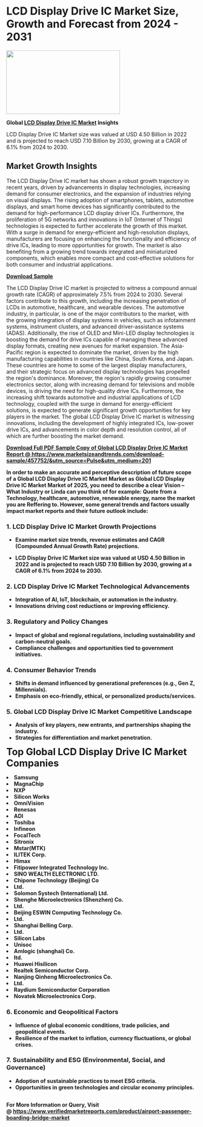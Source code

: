 <H1>LCD Display Drive IC Market Size, Growth and Forecast from 2024 - 2031</H1><img class="aligncenter size-medium wp-image-584254" src="https://thirdeyenews.in/wp-content/uploads/2024/09/Global-Market-Research-300x168.jpeg" alt="" width="300" height="168" /><p><strong>Global&nbsp;<a href="https://www.marketsizeandtrends.com/download-sample/457752/&amp;utm_source=Pulse&amp;utm_medium=201">LCD Display Drive IC Market</a> Insights</strong></p><p>LCD Display Drive IC Market size was valued at USD 4.50 Billion in 2022 and is projected to reach USD 7.10 Billion by 2030, growing at a CAGR of 6.1% from 2024 to 2030.</p><p><h2>Market Growth Insights</h2> <p>The LCD Display Drive IC market has shown a robust growth trajectory in recent years, driven by advancements in display technologies, increasing demand for consumer electronics, and the expansion of industries relying on visual displays. The rising adoption of smartphones, tablets, automotive displays, and smart home devices has significantly contributed to the demand for high-performance LCD display driver ICs. Furthermore, the proliferation of 5G networks and innovations in IoT (Internet of Things) technologies is expected to further accelerate the growth of this market. With a surge in demand for energy-efficient and high-resolution displays, manufacturers are focusing on enhancing the functionality and efficiency of drive ICs, leading to more opportunities for growth. The market is also benefiting from a growing trend towards integrated and miniaturized components, which enables more compact and cost-effective solutions for both consumer and industrial applications.</p> <p><strong><a href="javascript:void(0);">Download Sample</a></strong></p> <p>The LCD Display Drive IC market is projected to witness a compound annual growth rate (CAGR) of approximately 7.5% from 2024 to 2030. Several factors contribute to this growth, including the increasing penetration of LCDs in automotive, healthcare, and wearable devices. The automotive industry, in particular, is one of the major contributors to the market, with the growing integration of display systems in vehicles, such as infotainment systems, instrument clusters, and advanced driver-assistance systems (ADAS). Additionally, the rise of OLED and Mini-LED display technologies is boosting the demand for drive ICs capable of managing these advanced display formats, creating new avenues for market expansion. The Asia-Pacific region is expected to dominate the market, driven by the high manufacturing capabilities in countries like China, South Korea, and Japan. These countries are home to some of the largest display manufacturers, and their strategic focus on advanced display technologies has propelled the region's dominance. Moreover, the region's rapidly growing consumer electronics sector, along with increasing demand for televisions and mobile devices, is driving the need for high-quality drive ICs. Furthermore, the increasing shift towards automotive and industrial applications of LCD technology, coupled with the surge in demand for energy-efficient solutions, is expected to generate significant growth opportunities for key players in the market. The global LCD Display Drive IC market is witnessing innovations, including the development of highly integrated ICs, low-power drive ICs, and advancements in color depth and resolution control, all of which are further boosting the market demand.</p> <p><strong><a href="javascript:void(0);"></p><p><span class=""><strong>Download Full PDF Sample Copy of Global LCD Display Drive IC Market Report</strong> @ <a href="https://www.marketsizeandtrends.com/download-sample/457752/&amp;utm_source=Pulse&amp;utm_medium=201" target="_blank">https://www.marketsizeandtrends.com/download-sample/457752/&amp;utm_source=Pulse&amp;utm_medium=201</a></span></p><p>In order to make an accurate and perceptive description of future scope of a Global&nbsp;LCD Display Drive IC Market Market as Global&nbsp;LCD Display Drive IC Market Market of 2025, you need to describe a clear Vision &ndash; What Industry or Linda can you think of for example: Quote from a Technology, healthcare, automotive, renewable energy, name the market you are Reffering to. However, some general trends and factors usually impact market reports and their future outlook include:</p><h3>1.&nbsp;<strong>LCD Display Drive IC Market Growth Projections</strong></h3><ul><li>Examine market size trends, revenue estimates and CAGR (Compounded Annual Growth Rate) projections.</li><li><p>LCD Display Drive IC Market size was valued at USD 4.50 Billion in 2022 and is projected to reach USD 7.10 Billion by 2030, growing at a CAGR of 6.1% from 2024 to 2030.</p></li></ul><h3>2.&nbsp;<strong>LCD Display Drive IC Market Technological Advancements</strong></h3><ul><li>Integration of AI, IoT, blockchain, or automation in the industry.</li><li>Innovations driving cost reductions or improving efficiency.</li></ul><h3>3.&nbsp;<strong>Regulatory and Policy Changes</strong></h3><ul><li>Impact of global and regional regulations, including sustainability and carbon-neutral goals.</li><li>Compliance challenges and opportunities tied to government initiatives.</li></ul><h3>4.&nbsp;<strong>Consumer Behavior Trends</strong></h3><ul><li>Shifts in demand influenced by generational preferences (e.g., Gen Z, Millennials).</li><li>Emphasis on eco-friendly, ethical, or personalized products/services.</li></ul><h3>5.&nbsp;<strong>Global LCD Display Drive IC Market Competitive Landscape</strong></h3><ul><li>Analysis of key players, new entrants, and partnerships shaping the industry.</li><li>Strategies for differentiation and market penetration.</li></ul><p data-pm-slice="1 1 []"><span style="color: inherit; font-family: inherit; font-size: 25px;">Top Global LCD Display Drive IC Market Companies</span></p><div class="" data-test-id=""><p><li>Samsung</li><li> MagnaChip</li><li> NXP</li><li> Silicon Works</li><li> OmniVision</li><li> Renesas</li><li> ADI</li><li> Toshiba</li><li> Infineon</li><li> FocalTech</li><li> Sitronix</li><li> Mstar(MTK)</li><li> ILITEK Corp.</li><li> Himax</li><li> Fitipower Integrated Technology Inc.</li><li> SINO WEALTH ELECTRONIC LTD.</li><li> Chipone Technology (Beijing) Co</li><li> Ltd.</li><li> Solomon Systech (International) Ltd.</li><li> Shenghe Microelectronics (Shenzhen) Co.</li><li> Ltd.</li><li> Beijing ESWIN Computing Technology Co.</li><li>Ltd.</li><li> Shanghai Belling Corp.</li><li>Ltd.</li><li> Silicon Labs</li><li> Unisoc</li><li> Amlogic (shanghai) Co.</li><li>ltd.</li><li> Huawei Hisilicon</li><li> Realtek Semiconductor Corp.</li><li> Nanjing Qinheng Microelectronics Co.</li><li> Ltd.</li><li> Raydium Semiconductor Corporation</li><li> Novatek Microelectronics Corp.</li></p></div><h3>6.&nbsp;<strong>Economic and Geopolitical Factors</strong></h3><ul><li>Influence of global economic conditions, trade policies, and geopolitical events.</li><li>Resilience of the market to inflation, currency fluctuations, or global crises.</li></ul><h3>7.&nbsp;<strong>Sustainability and ESG (Environmental, Social, and Governance)</strong></h3><ul><li>Adoption of sustainable practices to meet ESG criteria.</li><li>Opportunities in green technologies and circular economy principles.</li></ul><h2><strong style="font-size: 14px;">For More Information or Query, Visit @&nbsp;</strong><a style="background-color: #ffffff; font-size: 14px;" href="https://www.marketsizeandtrends.com/report/lcd-display-drive-ic-market/" target="_blank">https://www.verifiedmarketreports.com/product/airport-passenger-boarding-bridge-market</a></h2>
